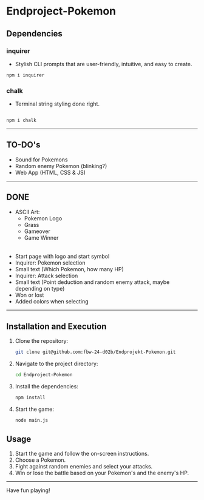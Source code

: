 # Endproject-Pokemon

## Dependencies

### inquirer
  - Stylish CLI prompts that are user-friendly, intuitive, and easy to create.
  
```bash
npm i inquirer
```

### chalk
  - Terminal string styling done right.
```bash

npm i chalk
```

---

## TO-DO's

  - Sound for Pokemons
  - Random enemy Pokemon (blinking?)
  - Web App (HTML, CSS & JS)

---

## DONE

- ASCII Art:
  - Pokemon Logo
  - Grass
  - Gameover
  - Game Winner

######

  - Start page with logo and start symbol
  - Inquirer: Pokemon selection
  - Small text (Which Pokemon, how many HP)
  - Inquirer: Attack selection
  - Small text (Point deduction and random enemy attack, maybe depending on type)
  - Won or lost
  - Added colors when selecting

---

## Installation and Execution

1. Clone the repository:
   ```bash
   git clone git@github.com:fbw-24-d02b/Endprojekt-Pokemon.git
   ```
2. Navigate to the project directory:
   ```bash
   cd Endproject-Pokemon
   ```
3. Install the dependencies:
   ```bash
   npm install
   ```
4. Start the game:
   ```bash
   node main.js
   ```

## Usage

1. Start the game and follow the on-screen instructions.
2. Choose a Pokemon.
3. Fight against random enemies and select your attacks.
4. Win or lose the battle based on your Pokemon's and the enemy's HP.

---

Have fun playing!
